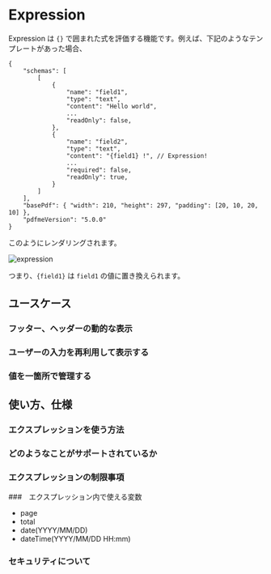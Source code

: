 # Expression

Expression は `{}` で囲まれた式を評価する機能です。例えば、下記のようなテンプレートがあった場合、

```
{
    "schemas": [
        [
            {
                "name": "field1",
                "type": "text",
                "content": "Hello world",
                ...
                "readOnly": false,
            },
            {
                "name": "field2",
                "type": "text",
                "content": "{field1} !", // Expression!
                ...
                "required": false,
                "readOnly": true,
            }
        ]
    ],
    "basePdf": { "width": 210, "height": 297, "padding": [20, 10, 20, 10] },
    "pdfmeVersion": "5.0.0"
}
```

このようにレンダリングされます。

![expression](/img/expression.png)

つまり、`{field1}` は `field1` の値に置き換えられます。


## ユースケース

### フッター、ヘッダーの動的な表示

### ユーザーの入力を再利用して表示する

### 値を一箇所で管理する


##  使い方、仕様

### エクスプレッションを使う方法

### どのようなことがサポートされているか

### エクスプレッションの制限事項

###　エクスプレッション内で使える変数
  - page
  - total
  - date(YYYY/MM/DD)
  - dateTime(YYYY/MM/DD HH:mm)

### セキュリティについて